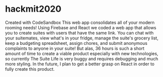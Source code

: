 # hackmit2020
Created with CodeSandbox
This web app consolidates all of your modern rooming needs! Using Firebase and React we coded a web app that allows you to create suites with users that have the same link. You can chat with your suitemates, view what's in your fridge, manage the suite's grocery list, keep a budgeting spreadsheet, assign chores, and submit anonymous complaints to anyone in your suite!
But alas, 36 hours is such a short amount of time to create a viable product especially with new technologies, so currently The Suite Life is very buggy and requires debugging and much more styling.
In the future, I plan to get a better grasp on React in order to fully create this product.
